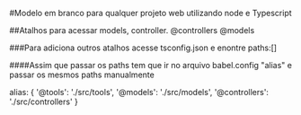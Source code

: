 #Modelo em branco para qualquer projeto web utilizando node e Typescript

##Atalhos para acessar models, controller.
@controllers
@models

###Para adiciona outros atalhos acesse tsconfig.json e enontre paths:[]

####Assim que passar os paths tem que ir no arquivo babel.config "alias" e passar os mesmos paths manualmente

  alias: {
          '@tools': './src/tools',
          '@models': './src/models',
          '@controllers': './src/controllers'
        }
